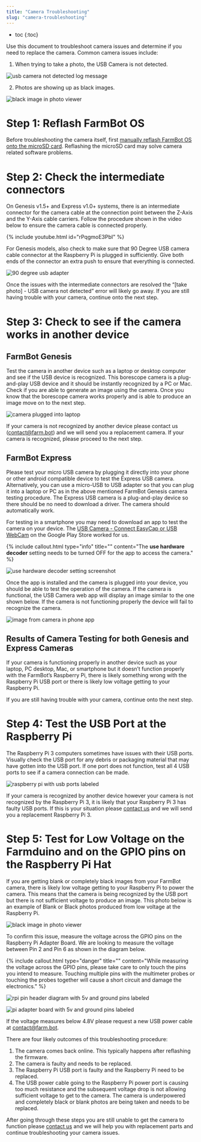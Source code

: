 ```yaml
---
title: "Camera Troubleshooting"
slug: "camera-troubleshooting"
---
```


* toc
{:toc}

Use this document to troubleshoot camera issues and determine if you need to replace the camera. Common camera issues include:
1) When trying to take a photo, the USB Camera is not detected.

![usb camera not detected log message](_images/usb_camera_not_detected_log_message.png)

2) Photos are showing up as black images.

![black image in photo viewer](_images/black_image_in_photo_viewer.png)

# Step 1: Reflash FarmBot OS

Before troubleshooting the camera itself, first [manually reflash FarmBot OS onto the microSD card](../../farmbot-os/intro.md#installation). Reflashing the microSD card may solve camera related software problems.

# Step 2: Check the intermediate connectors

​On Genesis v1.5+ and Express v1.0+ systems, there is an intermediate connector for the camera cable at the connection point between the Z-Axis and the Y-Axis cable carriers. Follow the procedure shown in the video below to ensure the camera cable is connected properly.

{% include youtube.html id="rPqgmoE3PbI" %}

For Genesis models, also check to make sure that 90 Degree USB camera cable connector at the Raspberry Pi is plugged in sufficiently. Give both ends of the connector an extra push to ensure that everything is connected.

![90 degree usb adapter](_images/90_degree_usb_adapter.png)

Once the issues with the intermediate connectors are resolved the “[take photo] - USB camera not detected” error will likely go away. If you are still having trouble with your camera, continue onto the next step.

# Step 3: Check to see if the camera works in another device

## FarmBot Genesis
Test the camera in another device such as a laptop or desktop computer and see if the USB device is recognized. This borescope camera is a plug-and-play USB device and it should be instantly recognized by a PC or Mac. Check if you are able to generate an image using the camera. Once you know that the borescope camera works properly and is able to produce an image move on to the next step.

![camera plugged into laptop](_images/camera_plugged_into_laptop.png)

If your camera is not recognized by another device please contact us (contact@farm.bot) and we will send you a replacement camera. If your camera is recognized, please proceed to the next step.

## FarmBot Express

Please test your micro USB camera by plugging it directly into your phone or other android compatible device to test the Express USB camera. Alternatively, you can use a micro-USB to USB adapter so that you can plug it into a laptop or PC as in the above mentioned FarmBot Genesis camera testing procedure. The Express USB camera is a plug-and-play device so there should be no need to download a driver. The camera should automatically work.

For testing in a smartphone you may need to download an app to test the camera on your device. The [USB Camera - Connect EasyCap or USB WebCam](https://play.google.com/store/apps/details?id=com.shenyaocn.android.usbcamera) on the Google Play Store worked for us.

{%
include callout.html
type="info"
title=""
content="The **use hardware decoder** setting needs to be turned OFF for the app to access the camera."
%}



![use hardware decoder setting screenshot](_images/use_hardware_decoder_setting_screenshot.png)

Once the app is installed and the camera is plugged into your device, you should be able to test the operation of the camera. If the camera is functional, the USB Camera web app will display an image similar to the one shown below. If the camera is not functioning properly the device will fail to recognize the camera.

![image from camera in phone app](_images/image_from_camera_in_phone_app.png)

## Results of Camera Testing for both Genesis and Express Cameras

If your camera is functioning properly in another device such as your laptop, PC desktop, Mac, or smartphone but it doesn’t function properly with the FarmBot’s Raspberry Pi, there is likely something wrong with the Raspberry Pi USB port or there is likely low voltage getting to your Raspberry Pi.

If you are still having trouble with your camera, continue onto the next step.

# Step 4: Test the USB Port at the Raspberry Pi

The Raspberry Pi 3 computers sometimes have issues with their USB ports. Visually check the USB port for any debris or packaging material that may have gotten into the USB port. If one port does not function, test all 4 USB ports to see if a camera connection can be made.

![raspberry pi with usb ports labeled](_images/raspberry_pi_with_usb_ports_labeled.png)

If your camera is recognized by another device however your camera is not recognized by the Raspberry Pi 3, it is likely that your Raspberry Pi 3 has faulty USB ports. If this is your situation please [contact us](mailto:contact@farm.bot) and we will send you a replacement Raspberry Pi 3.

# Step 5: Test for Low Voltage on the Farmduino and on the GPIO pins on the Raspberry Pi Hat

If you are getting blank or completely black images from your FarmBot camera, there is likely low voltage getting to your Raspberry Pi to power the camera. This means that the camera is being recognized by the USB port but there is not sufficient voltage to produce an image.
This photo below is an example of Blank or Black photos produced from low voltage at the Raspberry Pi.

![black image in photo viewer](_images/black_image_in_photo_viewer.png)

To confirm this issue, measure the voltage across the GPIO pins on the Raspberry Pi Adapter Board. We are looking to measure the voltage between Pin 2 and Pin 6 as shown in the diagram below.

{%
include callout.html
type="danger"
title=""
content="While measuring the voltage across the GPIO pins, please take care to only touch the pins you intend to measure. Touching multiple pins with the multimeter probes or touching the probes together will cause a short circuit and damage the electronics."
%}



![rpi pin header diagram with 5v and ground pins labeled](_images/rpi_pin_header_diagram_with_5v_and_ground_pins_labeled.png)



![pi adapter board with 5v and ground pins labeled](_images/pi_adapter_board_with_5v_and_ground_pins_labeled.png)

​If the voltage measures below 4.8V please request a new USB power cable at [contact@farm.bot](mailto:contact@farm.bot).

There are four likely outcomes of this troubleshooting procedure:

1. The camera comes back online. This typically happens after reflashing the firmware.
2. The camera is faulty and needs to be replaced.
3. The Raspberry Pi USB port is faulty and the Raspberry Pi need to be replaced.
4. The USB power cable going to the Raspberry Pi power port is causing too much resistance and the subsequent voltage drop is not allowing sufficient voltage to get to the camera. The camera is underpowered and completely black or blank photos are being taken and needs to be replaced.

After going through these steps you are still unable to get the camera to function please [contact us](mailto:contact@farm.bot) and we will help you with replacement parts and continue troubleshooting your camera issues.
